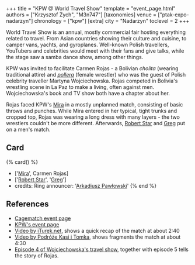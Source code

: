 +++
title = "KPW @ World Travel Show"
template = "event_page.html"
authors = ["Krzysztof Zych", "M3n747"]
[taxonomies]
venue = ["ptak-expo-nadarzyn"]
chronology = ["kpw"]
[extra]
city = "Nadarzyn"
toclevel = 2
+++

World Travel Show is an annual, mostly commercial fair hosting everything related to travel.
From Asian countries showing their culture and cuisine, to camper vans, yachts, and gyroplanes. Well-known Polish travellers, YouTubers and celebrities would meet with their fans and give talks, while the stage saw a samba dance show, among other things.

KPW was invited to facilitate Carmen Rojas - a Bolivian _cholita_ (wearing traditional attire) and [_pollera_][cholitas-guardian] (female wrestler) who was the guest of Polish celebrity traveller Martyna Wojciechowska. Rojas competed in Bolivia's wrestling scene in La Paz to make a living, often against men. Wojciechowska's book and TV show both have a chapter about her.

Rojas faced KPW's [Mira](@/w/mira.md) in a mostly unplanned match, consisting of basic throws and punches. While Mira entered in her typical, tight trunks and cropped top, Rojas was wearing a long dress with many layers - the two wrestlers couldn't be more different. Afterwards, [Robert Star](@/w/robert-star.md) and [Greg](@/w/greg.md) put on a men's match.

## Card

{% card() %}
- ['[Mira](@/w/mira.md)', Carmen Rojas]
- ['[Robert Star](@/w/robert-star.md)', '[Greg](@/w/greg.md)']
- credits:
    Ring announcer: '[Arkadiusz Pawłowski](@/w/pan-pawlowski.md)'
{% end %}

## References

* [Cagematch event page](https://www.cagematch.net/?id=1&nr=188297)
* [KPW's event page](https://kpwrestling.pl/events/world-travel-show/)
* [Video by iTurek.net](https://www.youtube.com/watch?v=2ysJJVT4B90), shows a quick recap of the match at about 2:40
* [Video by Podróże Kasi i Tomka](https://www.youtube.com/watch?v=roqqL8ru1ko), shows fragments the match at about 4:30
* [Episode 4 of Wojciechowska's travel show](https://player.pl/programy-online/kobieta-na-krancu-swiata-odcinki,87/odcinek-4,S01E04,1435), together with episode 5 tells the story of Rojas.

[cholitas-guardian]: https://www.theguardian.com/world/gallery/2018/feb/22/rise-bolivia-indigenous-cholitas-in-pictures
